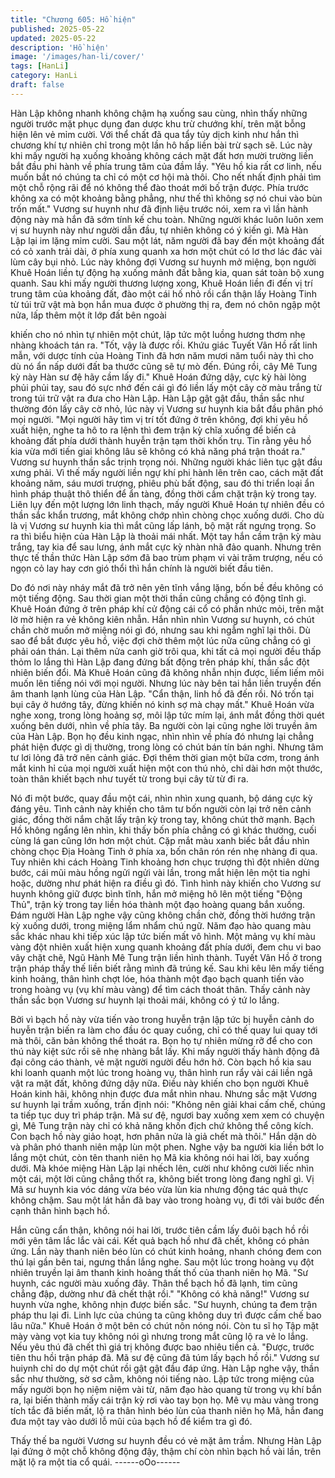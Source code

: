 ```yaml
---
title: "Chương 605: Hồ hiện"
published: 2025-05-22
updated: 2025-05-22
description: 'Hồ hiện'
image: '/images/han-li/cover/'
tags: [HanLi]
category: HanLi
draft: false
---
```


Hàn Lập không nhanh không chậm hạ xuống sau cùng, nhìn thấy
những người trước mặt phục dụng đan dược khu trừ chướng khí,
trên mặt bỗng hiện lên vẻ mỉm cười.
Với thể chất đã qua tẩy tủy dịch kinh như hắn thì chương khí tự
nhiên chỉ trong một lần hô hấp liền bài trừ sạch sẽ.
Lúc này khi mấy người hạ xuống khoảng không cách mặt đất hơn
mười trường liền bắt đầu phi hành về phía trung tâm của đầm lầy.
"Yêu hồ kia rất cơ linh, nếu muốn bắt nó chúng ta chỉ có một cơ
hội mà thôi. Cho nết nhất định phải tìm một chỗ rộng rãi để nó
không thể đào thoát mới bố trận được. Phía trước không xa có
một khoảng bằng phẳng, như thế thì không sợ nó chui vào bùn
trốn mất." Vương sư huynh như đã định liệu trước nói, xem ra vì
lần hành động này mà hắn đã sớm tính kế chu toàn.
Những người khác luôn luôn xem vị sư huynh này như người dẫn
đầu, tự nhiên không có ý kiến gì. Mà Hàn Lập lại im lặng mỉm
cười.
Sau một lát, năm người đã bay đến một khoảng đất có cỏ xanh
trải dài, ở phía xung quanh xa hơn một chút có lơ thơ lác đác vài
lùm cây bụi nhỏ.
Lúc này không đợi Vương sư huynh mở miệng, bọn người Khuê
Hoán liền tự động hạ xuống mảnh đất bằng kia, quan sát toàn bộ
xung quanh.
Sau khi mấy người thương lượng xong, Khuê Hoán liền đi đến vị
trí trung tâm của khoảng đất, đào một cái hố nhỏ rồi cẩn thận lấy
Hoàng Tinh từ túi trữ vật mà bọn hắn mua được ở phường thị ra,
đem nó chôn ngập một nửa, lấp thêm một ít lớp đất bên ngoài

khiến cho nó nhìn tự nhiên một chút, lập tức một luồng hương
thơm nhẹ nhàng khoách tán ra.
"Tốt, vậy là được rồi. Khứu giác Tuyết Vân Hồ rất linh mẫn, với
dược tính của Hoàng Tinh đã hơn năm mươi năm tuổi này thì cho
dù nó ẩn nấp dưới đất ba thước cũng sẽ tự mò đến. Đúng rồi, cây
Mê Tung kỳ này Hàn sư đệ hãy cầm lấy đi." Khuê Hoán đứng dậy,
cực kỳ hài lòng phủi phủi tay, sau đó sực nhớ đến cái gì đó liền
lấy một cây cờ màu trắng từ trong túi trữ vật ra đưa cho Hàn Lập.
Hàn Lập gật gật đầu, thần sắc như thường đón lấy cây cờ nhỏ,
lúc này vị Vương sư huynh kia bắt đầu phân phó mọi người.
"Mọi người hãy tìm vị trí tốt đứng ở trên không, đợi khi yêu hồ xuất
hiện, nghe ta hô to ra lệnh thì đem trận kỳ chĩa xuống để biến cả
khoảng đất phía dưới thành huyễn trận tạm thời khốn trụ. Tin rằng
yêu hồ kia vừa mới tiến giai không lâu sẽ không có khả năng phá
trận thoát ra." Vương sư huynh thần sắc trịnh trọng nói.
Những người khác liên tục gật đầu xưng phải.
Vì thế mấy người liền ngự khí phi hành lên trên cao, cách mặt đất
khoảng năm, sáu mươi trượng, phiêu phù bất động, sau đó thi
triển loại ẩn hình pháp thuật thô thiển để ẩn tàng, đồng thời cầm
chặt trận kỳ trong tay.
Liên lụy đến một lượng lớn linh thạch, mấy người Khuê Hoán tự
nhiên đều có thần sắc khẩn trương, mắt không chớp nhìn chòng
chọc xuống dưới.
Cho dù là vị Vương sư huynh kia thì mắt cũng lấp lánh, bộ mặt rất
ngưng trọng.
So ra thì biểu hiện của Hàn Lập là thoải mái nhất. Một tay hắn
cầm trận kỳ màu trắng, tay kia để sau lưng, ánh mắt cực kỳ nhàn
nhã đảo quanh.
Nhưng trên thực tế thần thức Hàn Lập sớm đã bao trùm phạm vi
vài trăm trượng, nếu có ngọn cỏ lay hay cơn gió thổi thì hắn chính
là người biết đầu tiên.

Do đó nơi này nháy mắt đã trở nên yên tĩnh vắng lặng, bốn bề
đều không có một tiếng động.
Sau thời gian một thời thần cũng chẳng có động tĩnh gì.
Khuê Hoán đứng ở trên pháp khí cử động cái cổ có phần nhức
mỏi, trên mặt lờ mờ hiện ra vẻ không kiên nhẫn.
Hắn nhìn nhìn Vương sư huynh, có chút chần chờ muốn mở
miệng nói gì đó, nhưng sau khi ngẫm nghĩ lại thôi.
Dù sao để bắt được yêu hồ, việc đợi chờ thêm một lúc nữa cũng
chẳng có gì phải oán thán.
Lại thêm nửa canh giờ trôi qua, khi tất cả mọi người đều thấp
thỏm lo lắng thì Hàn Lập đang đứng bất động trên pháp khí, thần
sắc đột nhiên biến đổi.
Mà Khuê Hoán cũng đã không nhẫn nhịn được, liếm liếm môi
muốn lên tiếng nói với mọi người.
Nhưng lúc này bên tai hắn liền truyền đến âm thanh lạnh lùng của
Hàn Lập.
"Cẩn thận, linh hồ đã đến rồi. Nó trốn tại bụi cây ở hướng tây,
đừng khiến nó kinh sợ mà chạy mất." Khuê Hoán vừa nghe xong,
trong lòng hoảng sợ, môi lập tức mím lại, ánh mắt đồng thời quét
xuống bên dưới, nhìn về phía tây.
Ba người còn lại cũng nghe lời truyền âm của Hàn Lập.
Bọn họ đều kinh ngạc, nhìn nhìn về phía đó nhưng lại chẳng phát
hiện được gì dị thường, trong lòng có chút bán tín bán nghi.
Nhưng tâm tư lơi lỏng đã trở nên cảnh giác.
Đợi thêm thời gian một bữa cơm, trong ánh mắt kinh hỉ của mọi
người xuất hiện một con thú nhỏ, chỉ dài hơn một thước, toàn
thân khiết bạch như tuyết từ trong bụi cây từ từ đi ra.

Nó đi một bước, quay đầu một cái, nhìn nhìn xung quanh, bộ
dáng cực kỳ đáng yêu.
Tình cảnh này khiến cho tâm tư bốn người còn lại trở nên cảnh
giác, đồng thời nắm chặt lấy trận kỳ trong tay, không chút thở
mạnh.
Bạch Hồ không ngẩng lên nhìn, khi thấy bốn phía chẳng có gì
khác thường, cuối cùng lá gan cũng lớn hơn một chút.
Cặp mắt màu xanh biếc bắt đầu nhìn chòng chọc Địa Hoàng Tinh
ở phía xa, bốn chân rón rén nhẹ nhàng đi qua.
Tuy nhiên khi cách Hoàng Tinh khoảng hơn chục trượng thì đột
nhiên dừng bước, cái mũi màu hồng ngửi ngửi vài lần, trong mắt
hiện lên một tia nghi hoặc, dường như phát hiện ra điều gì đó.
Tình hình này khiến cho Vương sư huynh không giữ được bình
tĩnh, hắn mở miệng hô lên một tiếng "Động Thủ", trận kỳ trong tay
liền hóa thành một đạo hoàng quang bắn xuống.
Đám người Hàn Lập nghe vậy cũng không chần chờ, đồng thời
hướng trận kỳ xuống dưới, trong miệng lẩm nhẩm chú ngữ.
Năm đạo hào quang màu sắc khác nhau khi tiếp xúc lập tức biến
mất vô hình.
Một mảng vụ khí màu vàng đột nhiên xuất hiện xung quanh
khoảng đất phía dưới, đem chu vi bao vây chặt chẽ, Ngũ Hành
Mê Tung trận liền hình thành.
Tuyết Vân Hồ ở trong trận pháp thấy thế liền biết rằng mình đã
trúng kế.
Sau khi kêu lên mấy tiếng kinh hoảng, thân hình chợt lóe, hóa
thành một đạo bạch quanh tiến vào trong hoàng vụ (vụ khí màu
vàng) để tìm cách thoát thân.
Thấy cảnh này thần sắc bọn Vương sư huynh lại thoải mái, không
có ý tứ lo lắng.

Bởi vì bạch hồ này vừa tiến vào trong huyễn trận lập tức bị huyễn
cảnh do huyễn trận biến ra làm cho đầu óc quay cuồng, chỉ có thế
quay lui quay tới mà thôi, căn bản không thể thoát ra.
Bọn họ tự nhiên mừng rỡ để cho con thú này kiệt sức rồi sẽ nhẹ
nhàng bắt lấy.
Khi mấy người thấy hành động đã đại công cáo thành, vẻ mặt
người người đều hớn hở.
Còn bạch hồ kia sau khi loanh quanh một lúc trong hoàng vụ,
thân hình run rẩy vài cái liền ngã vật ra mặt đất, không đứng dậy
nữa.
Điều này khiến cho bọn người Khuê Hoán kinh hãi, không nhịn
được đưa mắt nhìn nhau.
Nhưng sắc mặt Vương sư huynh lại trầm xuống, trấn định nói:
"Không nên giải khai cấm chế, chúng ta tiếp tục duy trì pháp trận.
Mã sư đệ, ngươi bay xuống xem xem có chuyện gì, Mê Tung trận
này chỉ có khả năng khốn địch chứ không thể công kích. Con
bạch hồ này giảo hoạt, hơn phân nửa là giả chết mà thôi."
Hắn dặn dò và phân phó thanh niên mập lùn một phen.
Nghe vậy ba người kia liền bớt lo lắng một chút, còn tên thanh
niên họ Mã kia không nói hai lời, bay xuống dưới.
Mà khóe miệng Hàn Lập lại nhếch lên, cười như không cười liếc
nhìn một cái, một lời cũng chẳng thốt ra, không biết trong lòng
đang nghĩ gì.
Vị Mã sư huynh kia vóc dáng vừa béo vừa lùn kia nhưng động tác
quả thực không chậm.
Sau một lát hắn đã bay vào trong hoàng vụ, đi tới vài bước đến
cạnh thân hình bạch hồ.

Hắn cũng cẩn thận, không nói hai lời, trước tiên cầm lấy đuôi
bạch hồ rồi mới yên tâm lắc lắc vài cái.
Kết quả bạch hồ như đã chết, không có phản ứng.
Lần này thanh niên béo lùn có chút kinh hoảng, nhanh chóng đem
con thú lại gần bên tai, ngưng thần lắng nghe.
Sau một lúc trong hoàng vụ đột nhiên truyền lại âm thanh kinh
hoảng thất thố của thanh niên họ Mã.
"Sư huynh, các người màu xuống đây. Thân thể bạch hồ đã lạnh,
tim cũng chẳng đập, dường như đã chết thật rồi."
"Không có khả năng!" Vương sư huynh vừa nghe, không nhịn
được biến sắc.
"Sư huynh, chúng ta đem trận pháp thu lại đi. Linh lực của chúng
ta cũng không duy trì được cấm chế bao lâu nữa." Khuê Hoán ở
một bên có chút nôn nóng nói.
Còn tu sĩ họ Tập mặt mày vàng vọt kia tuy không nói gì nhưng
trong mắt cũng lộ ra vẻ lo lắng. Nếu yêu thú đã chết thì giá trị
không được bao nhiêu tiền cả.
"Được, trước tiên thu hồi trận pháp đã. Mã sư đệ cũng đã túm lấy
bạch hồ rồi." Vương sư huiynh chỉ do dự một chút rồi gật gật đầu
đáp ứng.
Hàn Lập nghe vậy, thần sắc như thường, sờ sơ cằm, không nói
tiếng nào.
Lập tức trong miệng của mấy người bọn họ niệm niệm vài từ,
năm đạo hào quang từ trong vụ khí bắn ra, lại biến thành mấy cái
trận kỳ rơi vào tay bọn họ.
Mê vụ màu vàng trong tích tắc đã biến mất, lộ ra thân hình béo
lùn của thanh niên họ Mã, hắn đang đưa một tay vào dưới lỗ mũi
của bạch hồ để kiểm tra gì đó.

Thấy thế ba người Vương sư huynh đều có vẻ mặt âm trầm.
Nhưng Hàn Lập lại đứng ở một chỗ không động đậy, thậm chí còn
nhìn bạch hồ vài lần, trên mặt lộ ra một tia cổ quái.
------oOo------
